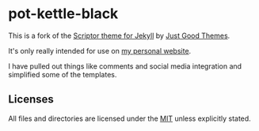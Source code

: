 # pot-kettle-black

This is a fork of the [Scriptor theme for Jekyll](https://github.com/JustGoodThemes/Scriptor-Jekyll-Theme) by [Just Good Themes](https://github.com/JustGoodThemes/Scriptor-Jekyll-Theme).

It's only really intended for use on [my personal website](https://iterative.co.nz).

I have pulled out things like comments and social media integration and simplified some of the templates.

## Licenses

All files and directories are licensed under the [MIT](https://opensource.org/licenses/mit-license.php) unless explicitly stated.
